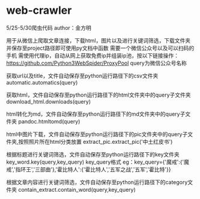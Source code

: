 # web-crawler
5/25-5/30爬虫代码
author：金方明

用于从微信上爬取文章连接，下载html，图片以及进行关键词筛选，下载文件夹并保存至project路径即可使用py文档中函数
需要一个微信公众号以及可以扫码的手机
需使用代理ip，自动从网上获取免费ip并组装ip池，按以下链接操作：https://github.com/Python3WebSpider/ProxyPool
query为微信公众号名称

获取url以及title，文件自动保存至python运行路径下的csv文件夹
automatic.automatics(query)

获取html，文件自动保存至python运行路径下的html文件夹中的query子文件夹
download_html.downloads(query)

html转化为md，文件自动保存至python运行路径下的md文件夹中的query子文件夹
pandoc.htmltomd(query)

html中图片下载，文件自动保存至python运行路径下的pic文件夹中的query子文件夹,按照照片所在html分类放置
extract_pic.extract_pic('中土红皮书')

根据标题进行关键词筛选，文件自动保存至python运行路径下的key文件夹
key_word.key(query,key_query)
key_query格式 eg：key_query={'魔戒':{'魔戒','指环王','三部曲'},'霍比特人':{'霍比特人','五军之战','五军','霍比特'}}

根据文章内容进行关键词筛选，文件自动保存至python运行路径下的category文件夹
contain_extract.contain_word(query,key_query)


